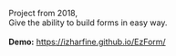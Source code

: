 Project from 2018, <br/>
Give the ability to build forms in easy way. <br/><br/>
<b>Demo:</b> https://izharfine.github.io/EzForm/
